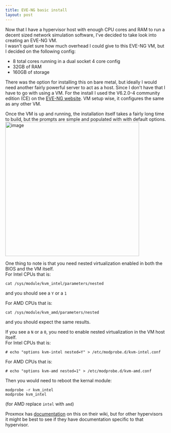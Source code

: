 ```yaml
---
title: EVE-NG basic install
layout: post
---
```


Now that I have a hypervisor host with enough CPU cores and RAM to run a decent sized network simulation software, I've decided to take look into creating an EVE-NG VM.   
I wasn't quiet sure how much overhead I could give to this EVE-NG VM, but I decided on the following config:   
- 8 total cores running in a dual socket 4 core config
- 32GB of RAM
- 160GB of storage


There was the option for installing this on bare metal, but ideally I would need another fairly powerful server to act as a host. Since I don't have that I have to go with using a VM. 
For the install I used the V6.2.0-4 community edition (CE) on the [EVE-NG website](https://www.eve-ng.net/index.php/download/). VM setup wise, it configures the same as any other VM.

Once the VM is up and running, the installation itself takes a fairly long time to build, but the prompts are simple and populated with with default options.   
<img width="419" alt="image" src="https://github.com/user-attachments/assets/fff1d943-2f1f-4e26-b1ba-40475ac1c2f3">

One thing to note is that you need nested virtualization enabled in both the BIOS and the VM itself.   
For Intel CPUs that is: 
```
cat /sys/module/kvm_intel/parameters/nested
```
and you should see a `Y` or a `1`   

For AMD CPUs that is: 
```
cat /sys/module/kvm_amd/parameters/nested
```
and you should expect the same results.   

If you see a `N` or a `0`, you need to enable nested virtualization in the VM host itself.   
For Intel CPUs that is: 
```
# echo "options kvm-intel nested=Y" > /etc/modprobe.d/kvm-intel.conf
```
   
For AMD CPUs that is: 
```
# echo "options kvm-amd nested=1" > /etc/modprobe.d/kvm-amd.conf
```  

Then you would need to reboot the kernal module:   
```
modprobe -r kvm_intel
modprobe kvm_intel
```
(for AMD replace `intel` with `amd`)

Proxmox has [documentation](https://pve.proxmox.com/wiki/Nested_Virtualization) on this on their wiki, but for other hypervisors it might be best to see if they have documentation specific to that hypervisor.
